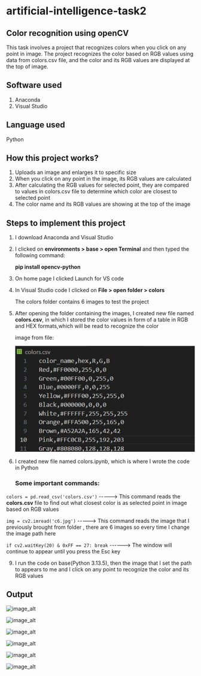  # artificial-intelligence-task2


## Color recognition using openCV
This task involves a project that recognizes colors when you click on any point in image.
The project recognizes the color based on RGB values using data from colors.csv file, and the color and its RGB values are displayed at the top of image.


## Software used
1. Anaconda
2. Visual Studio


## Language used
 Python


## How this project works?
1. Uploads an image and enlarges it to specific size
2. When you click on any point in the image, its RGB values are calculated
3. After calculating the RGB values for selected point, they are compared to values in colors.csv file to determine which color are closest to selected point
4. The color name and its RGB values are showing at the top of the image


## Steps to implement this project

1. I download Anaconda and Visual Studio 
2. I clicked on __environments > base > open Terminal__ and then typed the following command:

   __pip install opencv-python__
4. On home page I clicked Launch for VS code
5. In Visual Studio code I clicked on __File > open folder > colors__

   The colors folder contains 6 images to test the project
7. After opening the folder containing the images, I created new file named __colors.csv__, in which I stored the color values in form of a table in RGB and HEX formats,which will be read to recognize the color

   image from file:
   
   ![image_alt](https://github.com/Sa12345678434/artificial-intelligence-task2/blob/main/colors11.jpg?raw=true)

8. I created new file named colors.ipynb, which is where I wrote the code in Python

   ### Some important commands:
 
 ```colors = pd.read_csv('colors.csv')``` -----> This command reads the __colors.csv__ file to find out what closest color is as selected point in image based on RGB values 

 ```img = cv2.imread('c6.jpg')``` -----> This command reads the image that I previously brought from folder , there are 6 images so every time I change the image path here 
 
 ```if cv2.waitKey(20) & 0xFF == 27: break```  ------> The window will continue to appear until you press the Esc key  
                             
9. I run the code on base(Python 3.13.5), then the image that I set the path to appears to me and I click on any point to recognize the color and its RGB values

## Output

![image_alt](https://github.com/Sa12345678434/artificial-intelligence-task2/blob/main/outp1.png?raw=true)


![image_alt](https://github.com/Sa12345678434/artificial-intelligence-task2/blob/main/outp2.png?raw=true)


![image_alt](https://github.com/Sa12345678434/artificial-intelligence-task2/blob/main/output3.png?raw=true)


![image_alt](https://github.com/Sa12345678434/artificial-intelligence-task2/blob/main/outp4.png?raw=true)


![image_alt](https://github.com/Sa12345678434/artificial-intelligence-task2/blob/main/outp5.png?raw=true)


![image_alt](https://github.com/Sa12345678434/artificial-intelligence-task2/blob/main/outp6.png?raw=true)


  
 

